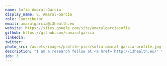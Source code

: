 ```yaml
---
name: Sofia Amaral-Garcia
display_name: S. Amaral-Garcia
role: Contributor
email: amaralgarcia@i3health.eu
website: https://sites.google.com/site/amaralgarciasofia
github: https://github.com/samaralgarcia
linkedin: 
twitter: 
photo_src: /assets/images/profile-pics/sofia-amaral-garcia-profile.jpg
description: "I am a research fellow at <a href='http://i3health.eu/' target='blank'>i3health</a> and a visitor at <a href='https://ecares.ulb.be/' target='blank'>ECARES</a> (<a href='https://www.ulb.be/' target='blank'>ULB</a>). My research focuses on empirical health economics and law & economics, with applications to physician behavior, interactions between doctors and the medical device industry, and medical malpractice."
ids: 3
---
```

